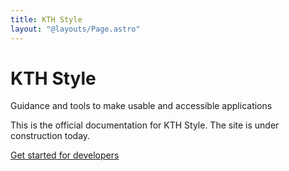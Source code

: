 ```yaml
---
title: KTH Style
layout: "@layouts/Page.astro"
---
```


# KTH Style

<p class="lead">Guidance and tools to make usable and accessible applications</p>

This is the official documentation for KTH Style. The site is under construction today.

[Get started for developers](/style/en/get-started/developers)
